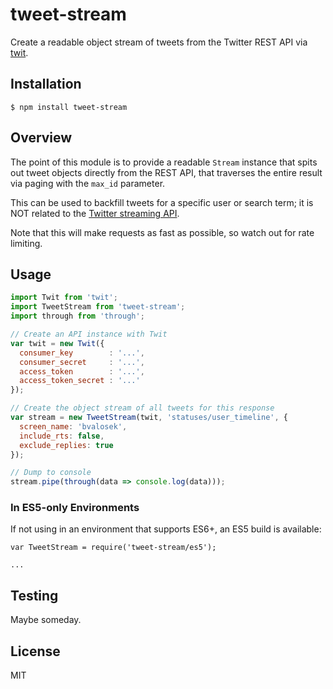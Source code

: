 # tweet-stream

Create a readable object stream of tweets from the Twitter REST API via
[twit](https://github.com/ttezel/twit).

## Installation

```
$ npm install tweet-stream
```

## Overview

The point of this module is to provide a readable `Stream` instance that spits
out tweet objects directly from the REST API, that traverses the entire result
via paging with the `max_id` parameter.

This can be used to backfill tweets for a specific user or search term; it is
NOT related to the
[Twitter streaming API](https://dev.twitter.com/streaming/overview).

Note that this will make requests as fast as possible, so watch out for rate
limiting.

## Usage

```javascript
import Twit from 'twit';
import TweetStream from 'tweet-stream';
import through from 'through';

// Create an API instance with Twit
var twit = new Twit({
  consumer_key        : '...',
  consumer_secret     : '...',
  access_token        : '...',
  access_token_secret : '...'
});

// Create the object stream of all tweets for this response
var stream = new TweetStream(twit, 'statuses/user_timeline', {
  screen_name: 'bvalosek',
  include_rts: false,
  exclude_replies: true
});

// Dump to console
stream.pipe(through(data => console.log(data)));
```

### In ES5-only Environments

If not using in an environment that supports ES6+, an ES5 build is available:

```
var TweetStream = require('tweet-stream/es5');

...
```

## Testing

Maybe someday.

## License

MIT
